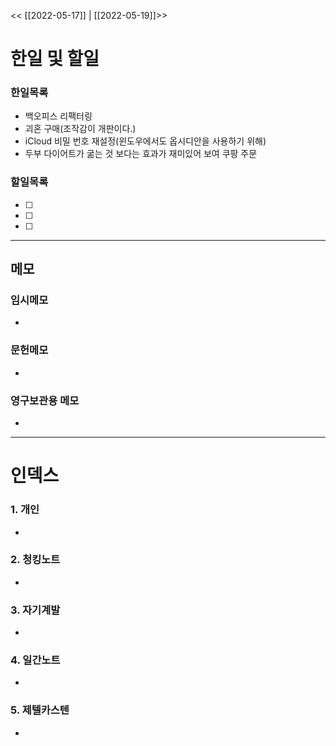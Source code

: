 
<< [[2022-05-17]] | [[2022-05-19]]>>
# 한일 및 할일
### 한일목록
- 백오피스 리팩터링
- 괴혼 구매(조작감이 개판이다.)
- iCloud 비밀 번호 재설정(윈도우에서도 옵시디안을 사용하기 위해)
- 두부 다이어트가 굶는 것 보다는 효과가 재미있어 보여 쿠팡 주문

### 할일목록
-[ ]
-[ ]
-[ ]

---

## 메모
### 임시메모
-
### 문헌메모
-

### 영구보관용 메모
-

---

# 인덱스
### 1. 개인
-
### 2. 청킹노트
-
### 3. 자기계발
-
### 4. 일간노트
-
### 5. 제텔카스텐
-
